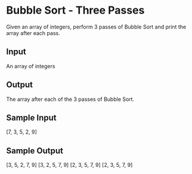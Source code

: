 # Bubble Sort - Three Passes

Given an array of integers, perform 3 passes of Bubble Sort and print the array after each pass.

## Input
An array of integers

## Output
The array after each of the 3 passes of Bubble Sort.

## Sample Input
[7, 3, 5, 2, 9]

## Sample Output
[3, 5, 2, 7, 9]
[3, 2, 5, 7, 9]
[2, 3, 5, 7, 9]
[2, 3, 5, 7, 9]

